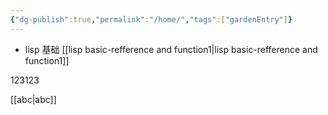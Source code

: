```yaml
---
{"dg-publish":true,"permalink":"/home/","tags":["gardenEntry"]}
---
```


- lisp 基础
[[lisp basic-refference and function1\|lisp basic-refference and function1]]

123123

[[abc\|abc]]

